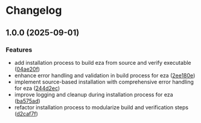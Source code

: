 # Changelog

## 1.0.0 (2025-09-01)


### Features

* add installation process to build eza from source and verify executable ([04ae20f](https://github.com/pauloedurezende/asdf-eza/commit/04ae20fd2c2a0a8c3bddcdfb2f4efe883dde9d43))
* enhance error handling and validation in build process for eza ([2ee180e](https://github.com/pauloedurezende/asdf-eza/commit/2ee180e7170cb9291a3a805eb9cb743fd8049fa9))
* implement source-based installation with comprehensive error handling for eza ([244d2ec](https://github.com/pauloedurezende/asdf-eza/commit/244d2ec91cecaa26c4817daf09fba0affa9f218d))
* improve logging and cleanup during installation process for eza ([ba575ad](https://github.com/pauloedurezende/asdf-eza/commit/ba575ad7324c55adc462919b6343c88f6c466431))
* refactor installation process to modularize build and verification steps ([d2caf7f](https://github.com/pauloedurezende/asdf-eza/commit/d2caf7f95ed59e0129f27f001114f4d3050bd267))
